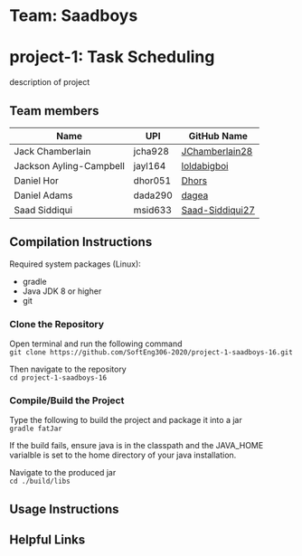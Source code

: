 # Team: Saadboys   
# project-1: Task Scheduling
description of project
## Team members
| Name                        | UPI           | GitHub Name                                   |
| ----------------------------|--------------| ---------------------------------------------|
| Jack Chamberlain            | jcha928       | [JChamberlain28](http://github.com/JChamberlain28)  |
| Jackson Ayling-Campbell     | jayl164       | [loldabigboi](http://github.com/loldabigboi) |
| Daniel Hor                  | dhor051       | [Dhors](http://github.com/Dhors)   |
| Daniel Adams                | dada290       | [dagea](http://github.com/dagea)   |
| Saad Siddiqui               | msid633       | [Saad-Siddiqui27](http://github.com/Saad-Siddiqui27) |

## Compilation Instructions
Required system packages (Linux):
* gradle
* Java JDK 8 or higher
* git    

### Clone the Repository
Open terminal and run the following command   
`` git clone https://github.com/SoftEng306-2020/project-1-saadboys-16.git ``

Then navigate to the  repository   
`` cd project-1-saadboys-16 ``

### Compile/Build the Project   
Type the following to build the project and package it into a jar   
`` gradle fatJar ``

If the build fails, ensure java is in the classpath and the JAVA_HOME varialble is set to the home directory of your java installation.   

Navigate to the produced jar   
`` cd ./build/libs ``

## Usage Instructions



## Helpful Links
